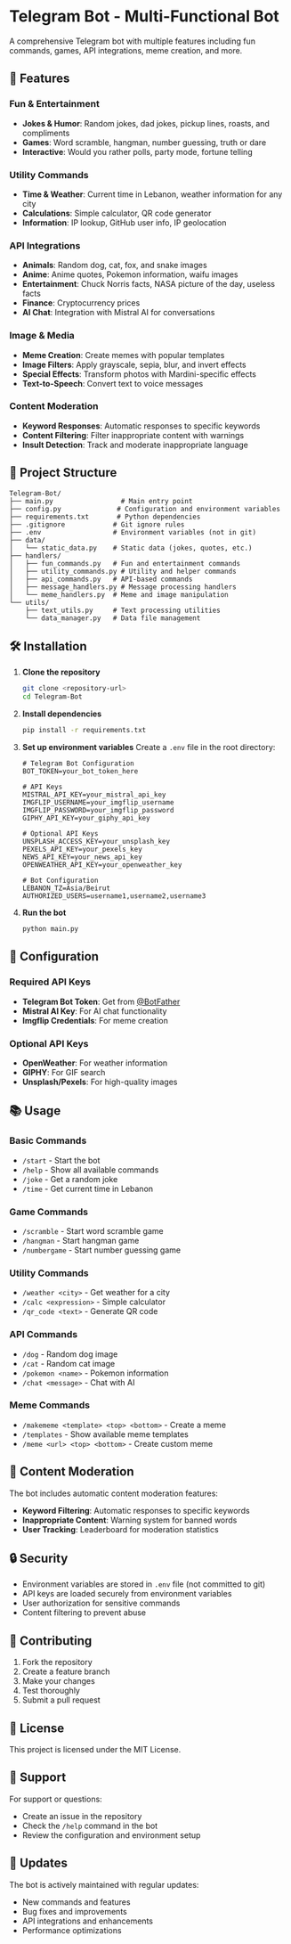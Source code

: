 # Telegram Bot - Multi-Functional Bot

A comprehensive Telegram bot with multiple features including fun commands, games, API integrations, meme creation, and more.

## 🚀 Features

### Fun & Entertainment
- **Jokes & Humor**: Random jokes, dad jokes, pickup lines, roasts, and compliments
- **Games**: Word scramble, hangman, number guessing, truth or dare
- **Interactive**: Would you rather polls, party mode, fortune telling

### Utility Commands
- **Time & Weather**: Current time in Lebanon, weather information for any city
- **Calculations**: Simple calculator, QR code generator
- **Information**: IP lookup, GitHub user info, IP geolocation

### API Integrations
- **Animals**: Random dog, cat, fox, and snake images
- **Anime**: Anime quotes, Pokemon information, waifu images
- **Entertainment**: Chuck Norris facts, NASA picture of the day, useless facts
- **Finance**: Cryptocurrency prices
- **AI Chat**: Integration with Mistral AI for conversations

### Image & Media
- **Meme Creation**: Create memes with popular templates
- **Image Filters**: Apply grayscale, sepia, blur, and invert effects
- **Special Effects**: Transform photos with Mardini-specific effects
- **Text-to-Speech**: Convert text to voice messages

### Content Moderation
- **Keyword Responses**: Automatic responses to specific keywords
- **Content Filtering**: Filter inappropriate content with warnings
- **Insult Detection**: Track and moderate inappropriate language

## 📁 Project Structure

```
Telegram-Bot/
├── main.py                 # Main entry point
├── config.py              # Configuration and environment variables
├── requirements.txt       # Python dependencies
├── .gitignore            # Git ignore rules
├── .env                  # Environment variables (not in git)
├── data/
│   └── static_data.py    # Static data (jokes, quotes, etc.)
├── handlers/
│   ├── fun_commands.py   # Fun and entertainment commands
│   ├── utility_commands.py # Utility and helper commands
│   ├── api_commands.py   # API-based commands
│   ├── message_handlers.py # Message processing handlers
│   └── meme_handlers.py  # Meme and image manipulation
└── utils/
    ├── text_utils.py     # Text processing utilities
    └── data_manager.py   # Data file management
```

## 🛠️ Installation

1. **Clone the repository**
   ```bash
   git clone <repository-url>
   cd Telegram-Bot
   ```

2. **Install dependencies**
   ```bash
   pip install -r requirements.txt
   ```

3. **Set up environment variables**
   Create a `.env` file in the root directory:
   ```env
   # Telegram Bot Configuration
   BOT_TOKEN=your_bot_token_here
   
   # API Keys
   MISTRAL_API_KEY=your_mistral_api_key
   IMGFLIP_USERNAME=your_imgflip_username
   IMGFLIP_PASSWORD=your_imgflip_password
   GIPHY_API_KEY=your_giphy_api_key
   
   # Optional API Keys
   UNSPLASH_ACCESS_KEY=your_unsplash_key
   PEXELS_API_KEY=your_pexels_key
   NEWS_API_KEY=your_news_api_key
   OPENWEATHER_API_KEY=your_openweather_key
   
   # Bot Configuration
   LEBANON_TZ=Asia/Beirut
   AUTHORIZED_USERS=username1,username2,username3
   ```

4. **Run the bot**
   ```bash
   python main.py
   ```

## 🔧 Configuration

### Required API Keys
- **Telegram Bot Token**: Get from [@BotFather](https://t.me/botfather)
- **Mistral AI Key**: For AI chat functionality
- **Imgflip Credentials**: For meme creation

### Optional API Keys
- **OpenWeather**: For weather information
- **GIPHY**: For GIF search
- **Unsplash/Pexels**: For high-quality images

## 📚 Usage

### Basic Commands
- `/start` - Start the bot
- `/help` - Show all available commands
- `/joke` - Get a random joke
- `/time` - Get current time in Lebanon

### Game Commands
- `/scramble` - Start word scramble game
- `/hangman` - Start hangman game
- `/numbergame` - Start number guessing game

### Utility Commands
- `/weather <city>` - Get weather for a city
- `/calc <expression>` - Simple calculator
- `/qr_code <text>` - Generate QR code

### API Commands
- `/dog` - Random dog image
- `/cat` - Random cat image
- `/pokemon <name>` - Pokemon information
- `/chat <message>` - Chat with AI

### Meme Commands
- `/makememe <template> <top> <bottom>` - Create a meme
- `/templates` - Show available meme templates
- `/meme <url> <top> <bottom>` - Create custom meme

## 🚨 Content Moderation

The bot includes automatic content moderation features:
- **Keyword Filtering**: Automatic responses to specific keywords
- **Inappropriate Content**: Warning system for banned words
- **User Tracking**: Leaderboard for moderation statistics

## 🔒 Security

- Environment variables are stored in `.env` file (not committed to git)
- API keys are loaded securely from environment variables
- User authorization for sensitive commands
- Content filtering to prevent abuse

## 📝 Contributing

1. Fork the repository
2. Create a feature branch
3. Make your changes
4. Test thoroughly
5. Submit a pull request

## 📄 License

This project is licensed under the MIT License.

## 🤝 Support

For support or questions:
- Create an issue in the repository
- Check the `/help` command in the bot
- Review the configuration and environment setup

## 🔄 Updates

The bot is actively maintained with regular updates:
- New commands and features
- Bug fixes and improvements
- API integrations and enhancements
- Performance optimizations